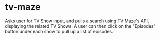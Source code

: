 # tv-maze

Asks user for TV Show input, and pulls a search using TV Maze's API, displaying the related TV Shows. A user can then click on the "Episodes" button under each show to pull up a list of episodes.
